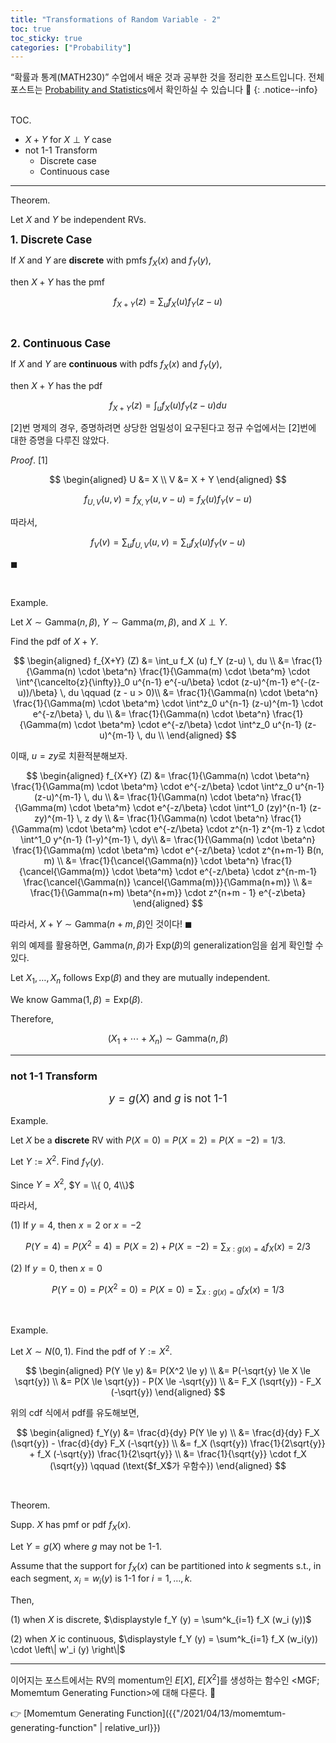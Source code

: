 ```yaml
---
title: "Transformations of Random Variable - 2"
toc: true
toc_sticky: true
categories: ["Probability"]
---
```


“확률과 통계(MATH230)” 수업에서 배운 것과 공부한 것을 정리한 포스트입니다. 전체 포스트는 [Probability and Statistics](https://bluehorn07.github.io/categories/probability-and-statistics)에서 확인하실 수 있습니다 🎲
{: .notice--info}

<br><span class="statement-title">TOC.</span><br>

- $X + Y$ for $X \perp Y$ case
- not 1-1 Transform
  - Discrete case
  - Continuous case

<hr/>

<span class="statement-title">Theorem.</span><br/>

Let $X$ and $Y$ be independent RVs.

<big>**1\. Discrete Case**</big>

If $X$ and $Y$ are **discrete** with pmfs $f_X(x)$ and $f_Y(y)$,

then $X+Y$ has the pmf

$$
f_{X+Y} (z) = \sum_u f_X(u) f_Y (z-u)
$$

<br/>

<big>**2\. Continuous Case**</big>

If $X$ and $Y$ are **continuous** with pdfs $f_X(x)$ and $f_Y(y)$,

then $X+Y$ has the pdf

$$
f_{X+Y}(z) = \int_u f_X(u) f_Y(z-u) du
$$

[2]번 명제의 경우, 증명하려면 상당한 엄밀성이 요구된다고 정규 수업에서는 [2]번에 대한 증명을 다루진 않았다.

<span class="statement-title">*Proof*.</span> [1]<br/>

<div class="math-statement" markdown="1">

$$
\begin{aligned}
U &= X \\
V &= X + Y
\end{aligned}
$$

$$
f_{U, V} (u, v) = f_{X, Y} (u, v-u) = f_X(u) f_Y(v-u)
$$

따라서,

$$
f_V (v) = \sum_u f_{U, V} (u, v) = \sum_u f_X(u) f_Y(v-u)
$$

$\blacksquare$

</div>

<br/>

<span class="statement-title">Example.</span><br/>

Let $X \sim \text{Gamma}(n, \beta)$, $Y \sim \text{Gamma}(m, \beta)$, and $X \perp Y$.

Find the pdf of $X+Y$.

<div class="math-statement" markdown="1">

$$
\begin{aligned}
f_{X+Y} (Z) &= \int_u f_X (u) f_Y (z-u) \, du \\
            &= \frac{1}{\Gamma(n) \cdot \beta^n} \frac{1}{\Gamma(m) \cdot \beta^m} \cdot \int^{\cancelto{z}{\infty}}_0 u^{n-1} e^{-u/\beta} \cdot (z-u)^{m-1} e^{-(z-u))/\beta} \, du \qquad (z - u > 0)\\
            &= \frac{1}{\Gamma(n) \cdot \beta^n} \frac{1}{\Gamma(m) \cdot \beta^m} \cdot \int^z_0 u^{n-1} (z-u)^{m-1} \cdot e^{-z/\beta} \, du \\
            &= \frac{1}{\Gamma(n) \cdot \beta^n} \frac{1}{\Gamma(m) \cdot \beta^m} \cdot e^{-z/\beta} \cdot \int^z_0 u^{n-1} (z-u)^{m-1} \, du \\
\end{aligned}
$$

이때, $u = zy$로 치환적분해보자.

$$
\begin{aligned}
f_{X+Y} (Z) &= \frac{1}{\Gamma(n) \cdot \beta^n} \frac{1}{\Gamma(m) \cdot \beta^m} \cdot e^{-z/\beta} \cdot \int^z_0 u^{n-1} (z-u)^{m-1} \, du \\
  &= \frac{1}{\Gamma(n) \cdot \beta^n} \frac{1}{\Gamma(m) \cdot \beta^m} \cdot e^{-z/\beta} \cdot \int^1_0 (zy)^{n-1} (z-zy)^{m-1} \, z dy \\
  &= \frac{1}{\Gamma(n) \cdot \beta^n} \frac{1}{\Gamma(m) \cdot \beta^m} \cdot e^{-z/\beta} \cdot z^{n-1} z^{m-1} z \cdot \int^1_0 y^{n-1} (1-y)^{m-1} \, dy\\
  &= \frac{1}{\Gamma(n) \cdot \beta^n} \frac{1}{\Gamma(m) \cdot \beta^m} \cdot e^{-z/\beta} \cdot z^{n+m-1} B(n, m) \\
  &= \frac{1}{\cancel{\Gamma(n)} \cdot \beta^n} \frac{1}{\cancel{\Gamma(m)} \cdot \beta^m} \cdot e^{-z/\beta} \cdot z^{n-m-1} \frac{\cancel{\Gamma(n)} \cancel{\Gamma(m)}}{\Gamma(n+m)} \\
  &= \frac{1}{\Gamma(n+m) \beta^{n+m}} \cdot z^{n+m - 1} e^{-z\beta}
\end{aligned}
$$

따라서, $X+Y \sim \text{Gamma}(n+m, \, \beta)$인 것이다! $\blacksquare$

</div>

위의 예제를 활용하면, $\text{Gamma}(n, \beta)$가 $\text{Exp}(\beta)$의 generalization임을 쉽게 확인할 수 있다.

Let $X_1, \dots, X_n$ follows $\text{Exp}(\beta)$ and they are mutually independent.

We know $\text{Gamma}(1, \beta) = \text{Exp}(\beta)$.

Therefore,

$$
(X_1 + \cdots + X_n) \sim \text{Gamma}(n, \beta)
$$

<hr/>

### not 1-1 Transform

<div style="text-align: center; font-size: larger;" markdown="1">

$y = g(X)$ and $g$ is not 1-1

</div>

<span class="statement-title">Example.</span><br/>

Let $X$ be a **discrete** RV with $P(X=0) = P(X=2) = P(X=-2) = 1/3$.

Let $Y := X^2$. Find $f_Y(y)$.

Since $Y = X^2$, $Y = \\{ 0, 4\\}$

따라서,

(1) If $y=4$, then $x=2$ or $x=-2$

$$
P(Y = 4) = P(X^2 = 4) = P(X=2) + P(X = -2) = \sum_{x: g(x)=4} f_X (x) = 2/3
$$

(2) If $y=0$, then $x=0$

$$
P(Y = 0) = P(X^2 = 0) = P(X=0) = \sum_{x: g(x) = 0} f_X (x) = 1/3
$$

<br/>

<span class="statement-title">Example.</span><br/>

Let $X \sim N(0, 1)$. Find the pdf of $Y := X^2$.

$$
\begin{aligned}
P(Y \le y) &= P(X^2 \le y) \\
  &= P(-\sqrt{y} \le X \le \sqrt{y}) \\
  &= P(X \le \sqrt{y}) - P(X \le -\sqrt{y}) \\
  &= F_X (\sqrt{y}) - F_X (-\sqrt{y})
\end{aligned}
$$

위의 cdf 식에서 pdf를 유도해보면,

$$
\begin{aligned}
f_Y(y) &= \frac{d}{dy} P(Y \le y) \\
    &= \frac{d}{dy} F_X (\sqrt{y}) - \frac{d}{dy} F_X (-\sqrt{y}) \\
    &= f_X (\sqrt{y}) \frac{1}{2\sqrt{y}} + f_X (-\sqrt{y}) \frac{1}{2\sqrt{y}} \\
    &= \frac{1}{\sqrt{y}} \cdot f_X (\sqrt{y}) \qquad (\text{$f_X$가 우함수})
\end{aligned}
$$

<br/>

<span class="statement-title">Theorem.</span><br/>

Supp. $X$ has pmf or pdf $f_X (x)$.

Let $Y = g(X)$ where $g$ may not be 1-1.

Assume that the support for $f_X(x)$ can be partitioned into $k$ segments s.t., in each segment, $x_i = w_i(y)$ is 1-1 for $i=1, \dots, k$.

Then,

(1) when $X$ is discrete, $\displaystyle f_Y (y) = \sum^k_{i=1} f_X (w_i (y))$

(2) when $X$ ic continuous, $\displaystyle f_Y (y) = \sum^k_{i=1} f_X (w_i(y)) \cdot \left\| w'_i (y) \right\|$

<hr/>

이어지는 포스트에서는 RV의 momentum인 $E[X]$, $E[X^2]$를 생성하는 함수인 \<MGF; Momemtum Generating Function\>에 대해 다룬다. 🤩

👉 [Momemtum Generating Function]({{"/2021/04/13/momemtum-generating-function" | relative_url}})


